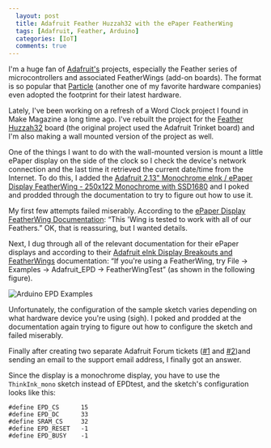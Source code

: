 ```yaml
---
  layout: post
  title: Adafruit Feather Huzzah32 with the ePaper FeatherWing
  tags: [Adafruit, Feather, Arduino]
  categories: [IoT]
  comments: true
---
```


I'm a huge fan of [Adafruit's](https://www.adafruit.com/) projects, especially the Feather series of microcontrollers and associated FeatherWings (add-on boards). The format is so popular that [Particle](https://www.particle.io/) (another one of my favorite hardware companies) even adopted the footprint for their latest hardware.

Lately, I've been working on a refresh of a Word Clock project I found in Make Magazine a long time ago. I've rebuilt the project for the [Feather Huzzah32](https://www.adafruit.com/product/3405) board (the original project used the Adafruit Trinket board) and I'm also making a wall mounted version of the project as well.

One of the things I want to do with the wall-mounted version is mount a little ePaper display on the side of the clock so I check the device's network connection and the last time it retrieved the current date/time from the Internet. To do this, I added the [Adafruit 2.13" Monochrome eInk / ePaper Display FeatherWing - 250x122 Monochrome with SSD1680](https://www.adafruit.com/product/4195) and I poked and prodded through the documentation to try to figure out how to use it.

My first few attempts failed miserably. According to the [ePaper Display FeatherWing Documentation](https://www.adafruit.com/product/4195): “This 'Wing is tested to work with all of our Feathers.”  OK, that is reassuring, but I wanted details.

Next, I dug through all of the relevant documentation for their ePaper displays and according to their [Adafruit eInk Display Breakouts and FeatherWings](https://learn.adafruit.com/adafruit-eink-display-breakouts/arduino-code) documentation: “If you're using a FeatherWing, try File → Examples → Adafruit_EPD → FeatherWingTest” (as shown in the following figure).

![Arduino EPD Examples]({{site.baseurl}}/assets/arduino-ide-examples-adafruit-epd.png)

Unfortunately, the configuration of the sample sketch varies depending on what hardware device you're using (sigh). I poked and prodded at the documentation again trying to figure out how to configure the sketch and failed miserably.

Finally after creating two separate Adafruit Forum tickets ([#1](https://forums.adafruit.com/viewtopic.php?f=57&t=181830&p=884590#p884590) and [#2](https://forums.adafruit.com/viewtopic.php?f=57&t=182024))and sending an email to the support email address, I finally got an answer.

Since the display is a monochrome display, you have to use the `ThinkInk_mono` sketch instead of EPDtest, and the sketch's configuration looks like this:

```text
#define EPD_CS      15
#define EPD_DC      33
#define SRAM_CS     32
#define EPD_RESET   -1 
#define EPD_BUSY    -1 
```
